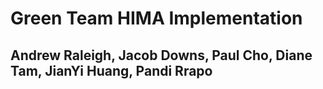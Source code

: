 # Green Team HIMA Implementation
## Andrew Raleigh, Jacob Downs, Paul Cho, Diane Tam, JianYi Huang, Pandi Rrapo
